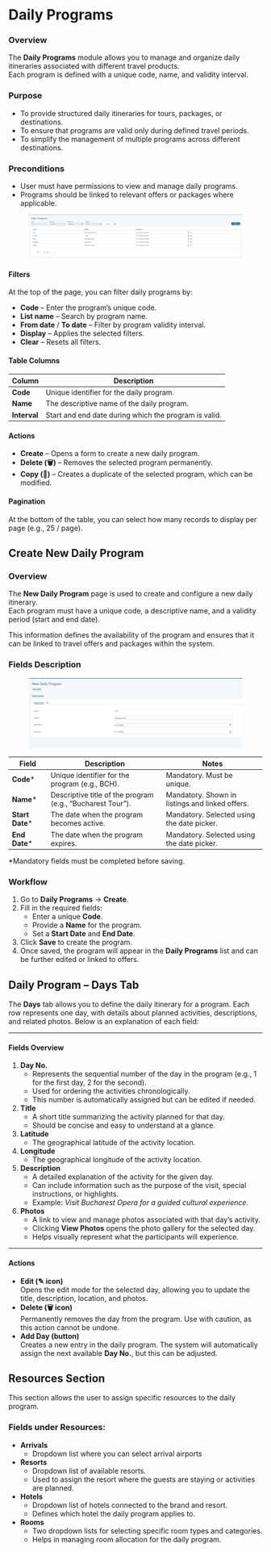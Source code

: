 # Daily Programs

### Overview

The **Daily Programs** module allows you to manage and organize daily itineraries associated with different travel products.\
Each program is defined with a unique code, name, and validity interval.&#x20;

### Purpose

* To provide structured daily itineraries for tours, packages, or destinations.
* To ensure that programs are valid only during defined travel periods.
* To simplify the management of multiple programs across different destinations.

### Preconditions

* User must have permissions to view and manage daily programs.
* Programs should be linked to relevant offers or packages where applicable.

<figure><img src=".gitbook/assets/image (4) (1) (1) (1) (1) (1) (1) (2) (1).png" alt=""><figcaption></figcaption></figure>

#### Filters

At the top of the page, you can filter daily programs by:

* **Code** – Enter the program’s unique code.
* **List name** – Search by program name.
* **From date** / **To date** – Filter by program validity interval.
* **Display** – Applies the selected filters.
* **Clear** – Resets all filters.

#### Table Columns

| Column       | Description                                           |
| ------------ | ----------------------------------------------------- |
| **Code**     | Unique identifier for the daily program.              |
| **Name**     | The descriptive name of the daily program.            |
| **Interval** | Start and end date during which the program is valid. |

#### Actions

* **Create** – Opens a form to create a new daily program.
* **Delete (🗑️)** – Removes the selected program permanently.
* **Copy (📑)** – Creates a duplicate of the selected program, which can be modified.

#### Pagination

At the bottom of the table, you can select how many records to display per page (e.g., 25 / page).



## Create New Daily Program

### Overview

The **New Daily Program** page is used to create and configure a new daily itinerary.\
Each program must have a unique code, a descriptive name, and a validity period (start and end date).

This information defines the availability of the program and ensures that it can be linked to travel offers and packages within the system.

### Fields Description

<figure><img src=".gitbook/assets/image (1) (1) (1) (1) (1) (1) (1) (1) (1) (1) (1) (1) (1) (1) (1) (2) (1) (1) (1) (1) (1) (1) (1) (1) (1) (1).png" alt=""><figcaption></figcaption></figure>

| Field            | Description                                                | Notes                                           |
| ---------------- | ---------------------------------------------------------- | ----------------------------------------------- |
| **Code**\*       | Unique identifier for the program (e.g., BCH).             | Mandatory. Must be unique.                      |
| **Name**\*       | Descriptive title of the program (e.g., “Bucharest Tour”). | Mandatory. Shown in listings and linked offers. |
| **Start Date**\* | The date when the program becomes active.                  | Mandatory. Selected using the date picker.      |
| **End Date**\*   | The date when the program expires.                         | Mandatory. Selected using the date picker.      |

\*Mandatory fields must be completed before saving.

### Workflow

1. Go to **Daily Programs** → **Create**.
2. Fill in the required fields:
   * Enter a unique **Code**.
   * Provide a **Name** for the program.
   * Set a **Start Date** and **End Date**.
3. Click **Save** to create the program.
4. Once saved, the program will appear in the **Daily Programs** list and can be further edited or linked to offers.

## **Daily Program – Days Tab**&#x20;

The **Days** tab allows you to define the daily itinerary for a program. Each row represents one day, with details about planned activities, descriptions, and related photos. Below is an explanation of each field:

***

#### **Fields Overview**

1. **Day No.**
   * Represents the sequential number of the day in the program (e.g., 1 for the first day, 2 for the second).
   * Used for ordering the activities chronologically.
   * This number is automatically assigned but can be edited if needed.
2. **Title**
   * A short title summarizing the activity planned for that day.
   * Should be concise and easy to understand at a glance.
3. **Latitude**
   * The geographical latitude of the activity location.
4. **Longitude**
   * The geographical longitude of the activity location.
5. **Description**
   * A detailed explanation of the activity for the given day.
   * Can include information such as the purpose of the visit, special instructions, or highlights.
   * Example: _Visit Bucharest Opera for a guided cultural experience_.
6. **Photos**
   * A link to view and manage photos associated with that day’s activity.
   * Clicking **View Photos** opens the photo gallery for the selected day.
   * Helps visually represent what the participants will experience.

***

#### **Actions**

* **Edit (✎ icon)**\
  Opens the edit mode for the selected day, allowing you to update the title, description, location, and photos.
* **Delete (🗑️ icon)**\
  Permanently removes the day from the program. Use with caution, as this action cannot be undone.
* **Add Day (button)**\
  Creates a new entry in the daily program. The system will automatically assign the next available **Day No.**, but this can be adjusted.



## Resources Section

This section allows the user to assign specific resources to the daily program.&#x20;

### **Fields under Resources:**

* **Arrivals**
  * Dropdown list where you can select arrival airports
* **Resorts**
  * Dropdown list of available resorts.
  * Used to assign the resort where the guests are staying or activities are planned.
* **Hotels**
  * Dropdown list of hotels connected to the brand and resort.
  * Defines which hotel the daily program applies to.
* **Rooms**
  * Two dropdown lists for selecting specific room types and categories.
  * Helps in managing room allocation for the daily program.
